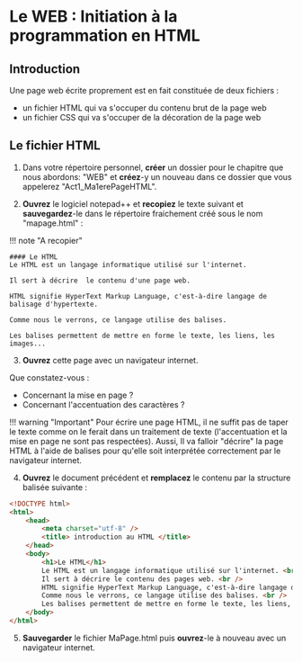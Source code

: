 # Le WEB : Initiation à la programmation en HTML
<!--
* [TD1 - Introduction au langage HTML](./ressources/Act1-introduction-au-html.pdf){:target="_blank"}    
* [TD2 - Introduction aux feuille de style avec CSS](./ressources/Act2-feuille-de-style-CSS.pdf){:target="_blank"}   
* [TD3 - Découverte des tableaux en HTML](./ressources/Act3-HTML-tableau.pdf){:target="_blank"}   

Pour réaliser les activités de ce chapitre, veuillez utiliser ce [**lien**](https://codebetter.lucaswillems.com/){:target="_blank"}  
-->
<!--
??? abstract "Correction"   

    ![Download](../../icones/download-solid.svg){:width=3%}[PoemeMusset.html (Partie1)](./ressources/poemeMusset.html){:target="_blank"}   
    ![Download](../../icones/download-solid.svg){:width=3%}[Image Alfred de Musset](./ressources/ADM.png){:target="_blank"}   
    ![Download](../../icones/download-solid.svg){:width=3%}[style.css](./ressources/style.css){:target="_blank"}   
    <!--[Tableaux](./ressources/tableaux/Act3.zip){:target="_blank"} 




??? danger "EVALUATION"

    Vous devez programmer un site WEB en utilisant les connaissance acquise lors des 3 TDs effectués en classe sur le HTML et CSS.    
    Votre site portera sur le thème de votre choix (Mangas, livres, Films, Musique...etc).
    A la date indiqué, vous devrez présenter votre production à l'oral suivant les critères suivants:
    
    * Durée de la présentation : 5 minutes
        * Présentation: 30 secondes
        * Le thème : 30 secondes 
        * Le code + le site : 3 minutes
        * Conclusion (difficultés rencontrées, remarques...etc ) : 1 minute
-->  


## Introduction

Une page web écrite proprement est en fait constituée de deux fichiers :

* un fichier HTML qui va s'occuper du contenu brut de la page web
* un fichier CSS qui va s'occuper de la décoration de la page web

## Le fichier HTML

1) Dans votre répertoire personnel, **créer** un dossier pour le chapitre que nous abordons: "WEB" et **créez**-y un nouveau dans ce dossier que vous appelerez "Act1_Ma1erePageHTML".

2) **Ouvrez** le logiciel notepad++ et **recopiez** le texte suivant et **sauvegardez**-le dans le répertoire fraichement créé sous le nom "mapage.html" :

!!! note "A recopier"

    #### Le HTML
    Le HTML est un langage informatique utilisé sur l'internet. 

    Il sert à décrire  le contenu d'une page web.

    HTML signifie HyperText Markup Language, c'est-à-dire langage de balisage d'hypertexte.

    Comme nous le verrons, ce langage utilise des balises.

    Les balises permettent de mettre en forme le texte, les liens, les images...


3) **Ouvrez** cette page avec un navigateur internet.

Que constatez-vous :

* Concernant la mise en page ?
* Concernant l'accentuation des caractères ?

!!! warning "Important"
    Pour écrire une page HTML, il ne suffit pas de taper le texte comme on le ferait dans un traitement de texte (l'accentuation et la mise en page ne sont pas respectées). Aussi, Il va falloir "décrire" la page HTML à l'aide de balises pour qu'elle soit interprétée correctement par le navigateur internet.

4) **Ouvrez** le document précédent et **remplacez** le contenu par la structure balisée suivante :

``` html 
<!DOCTYPE html>
<html>
    <head>
        <meta charset="utf-8" />
        <title> introduction au HTML </title>
    </head>
    <body>
        <h1>Le HTML</h1>
        Le HTML est un langage informatique utilisé sur l'internet. <br />
        Il sert à décrire le contenu des pages web. <br />
        HTML signifie HyperText Markup Language, c'est-à-dire langage de balisage d'hypertexte.<br />
        Comme nous le verrons, ce langage utilise des balises. <br />
        Les balises permettent de mettre en forme le texte, les liens, les images... <br />
    </body>
</html>
```

5) **Sauvegarder** le fichier MaPage.html puis **ouvrez**-le à nouveau avec un navigateur internet.
